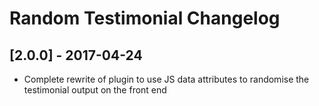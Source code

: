 # Random Testimonial Changelog

## [2.0.0] - 2017-04-24
* Complete rewrite of plugin to use JS data attributes to randomise the testimonial output on the front end
